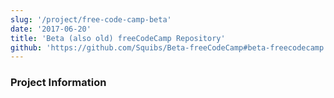 ```yaml
---
slug: '/project/free-code-camp-beta'
date: '2017-06-20'
title: 'Beta (also old) freeCodeCamp Repository'
github: 'https://github.com/Squibs/Beta-freeCodeCamp#beta-freecodecamp'
---
```


### Project Information
